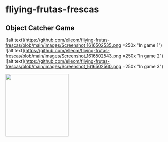 # fliying-frutas-frescas
## Object Catcher Game


![alt text](https://github.com/elleom/fliying-frutas-frescas/blob/main/images/Screenshot_1616502535.png =250x "In game 1")
![alt text](https://github.com/elleom/fliying-frutas-frescas/blob/main/images/Screenshot_1616502543.png =250x "In game 2")
![alt text](https://github.com/elleom/fliying-frutas-frescas/blob/main/images/Screenshot_1616502560.png =250x "In game 3")

<img src="https://github.com/elleom/fliying-frutas-frescas/blob/main/images/Screenshot_1616502535.png" width="200">
